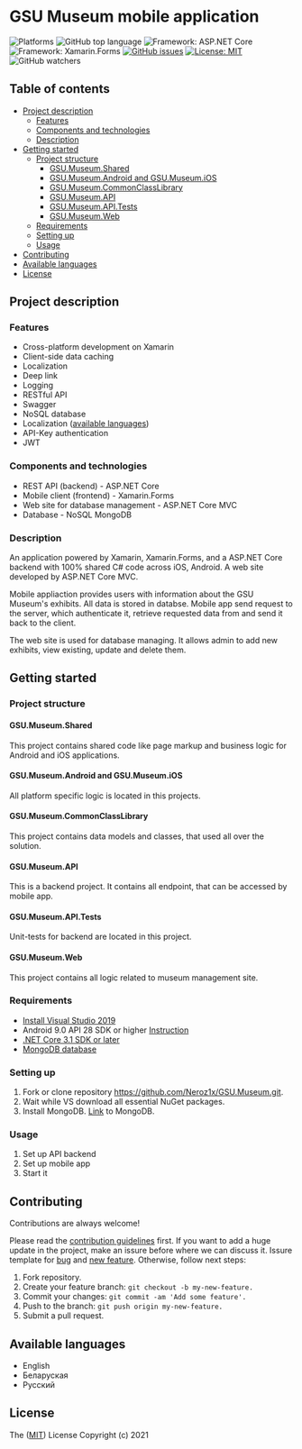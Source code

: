 # GSU Museum mobile application


![Platforms](https://img.shields.io/badge/Platforms-iOS%2FAndroid-green)
![GitHub top language](https://img.shields.io/github/languages/top/Neroz1x/GSU.Museum)
![Framework: ASP.NET Core](https://img.shields.io/badge/Framework-ASP.NET%20Core-blue)
![Framework: Xamarin.Forms](https://img.shields.io/badge/Framework-Xamarin.Forms-blue)
[![GitHub issues](https://img.shields.io/github/issues-raw/Neroz1x/GSU.Museum)](https://github.com/Neroz1x/GSU.Museum/issues)
[![License: MIT](https://img.shields.io/badge/License-MIT-yellow.svg)](https://opensource.org/licenses/MIT)
![GitHub watchers](https://img.shields.io/github/watchers/Neroz1x/GSU.Museum?label=Watch&style=social)


## Table of contents

* [Project description](#project-description)
  * [Features](#features)
  * [Components and technologies](#components-and-technologies)
  * [Description](#short-description)
* [Getting started](#getting-started)
  * [Project structure](#Project-structure)
    * [GSU.Museum.Shared](#GSU.Museum.Shared)
    * [GSU.Museum.Android and GSU.Museum.iOS](#GSU.Museum.Android-and-GSU.Museum.iOS)
    * [GSU.Museum.CommonClassLibrary](#GSU.Museum.CommonClassLibrary)
    * [GSU.Museum.API](#GSU.Museum.API)
    * [GSU.Museum.API.Tests](#GSU.Museum.API.Tests)
    * [GSU.Museum.Web](#GSU.Museum.Web)
  * [Requirements](#requirements)
  * [Setting up](#setting-up)
  * [Usage](#usage)
* [Contributing](#contributing)
* [Available languages](#available-languages)
* [License](#license)


## Project description


### Features

* Cross-platform development on Xamarin
* Client-side data caching
* Localization
* Deep link
* Logging
* RESTful API
* Swagger
* NoSQL database
* Localization ([available languages](#available-languages))
* API-Key authentication
* JWT


### Components and technologies

- REST API (backend) - ASP.NET Core
- Mobile client (frontend) - Xamarin.Forms
- Web site for database management - ASP.NET Core MVC
- Database - NoSQL MongoDB


### Description

An application powered by Xamarin, Xamarin.Forms, and a ASP.NET Core backend with 100% shared C# code across iOS, Android. A web site developed by ASP.NET Core MVC.


Mobile appliaction provides users with information about the GSU Museum's exhibits. All data is stored in databse. Mobile app send request to the server, which authenticate it, retrieve requested data from and send it back to the client.


The web site is used for database managing. It allows admin to add new exhibits, view existing, update and delete them.


## Getting started


### Project structure

#### GSU.Museum.Shared


This project contains shared code like page markup and business logic for Android and iOS applications.


#### GSU.Museum.Android and GSU.Museum.iOS


All platform specific logic is located in this projects.


#### GSU.Museum.CommonClassLibrary


This project contains data models and classes, that used all over the solution.


#### GSU.Museum.API


This is a backend project. It contains all endpoint, that can be accessed by mobile app.


#### GSU.Museum.API.Tests


Unit-tests for backend are located in this project.


#### GSU.Museum.Web


This project contains all logic related to museum management site.


### Requirements

- [Install Visual Studio 2019](https://visualstudio.microsoft.com/en/downloads/)
- Android 9.0 API 28 SDK or higher [Instruction](https://docs.microsoft.com/en-us/xamarin/android/get-started/installation/android-sdk?tabs=windows)
- [.NET Core 3.1 SDK or later](https://dotnet.microsoft.com/download/dotnet-core/3.1)
- [MongoDB database](https://www.mongodb.com/try/download/community)


### Setting up

1) Fork or clone repository https://github.com/Neroz1x/GSU.Museum.git.
2) Wait while VS download all essential NuGet packages.
3) Install MongoDB. [Link](https://www.mongodb.com/try/download/community) to MongoDB.


### Usage

1. Set up API backend
2. Set up mobile app
2. Start it


## Contributing

Contributions are always welcome! 

Please read the [contribution guidelines](https://github.com/Neroz1x/GSU.Museum/blob/master/contributing.md) first.
If you want to add a huge update in the project, make an issure before where we can discuss it. Issure template for [bug](https://github.com/Neroz1x/GSU.Museum/blob/master/.github/ISSUE_TEMPLATE/bug_report.md) and [new feature](https://github.com/Neroz1x/GSU.Museum/blob/master/.github/ISSUE_TEMPLATE/feature_request.md). Otherwise, follow next steps:
1) Fork repository.
2) Create your feature branch: ```git checkout -b my-new-feature.```
3) Commit your changes: ```git commit -am 'Add some feature'.```
4) Push to the branch: ```git push origin my-new-feature.```
5) Submit a pull request.

## Available languages

* English
* Беларуская
* Русский

## License

The ([MIT](https://choosealicense.com/licenses/mit/)) License Copyright (c) 2021